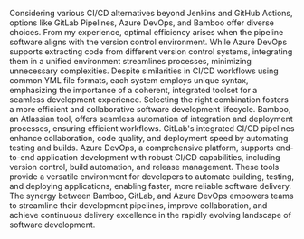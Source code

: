 Considering various CI/CD alternatives beyond Jenkins and GitHub Actions, options like GitLab Pipelines, Azure DevOps, and Bamboo offer diverse choices. From my experience, optimal efficiency arises when the pipeline software aligns with the version control environment. While Azure DevOps supports extracting code from different version control systems, integrating them in a unified environment streamlines processes, minimizing unnecessary complexities. Despite similarities in CI/CD workflows using common YML file formats, each system employs unique syntax, emphasizing the importance of a coherent, integrated toolset for a seamless development experience. Selecting the right combination fosters a more efficient and collaborative software development lifecycle.
Bamboo, an Atlassian tool, offers seamless automation of integration and deployment processes, ensuring efficient workflows. GitLab's integrated CI/CD pipelines enhance collaboration, code quality, and deployment speed by automating testing and builds. Azure DevOps, a comprehensive platform, supports end-to-end application development with robust CI/CD capabilities, including version control, build automation, and release management. These tools provide a versatile environment for developers to automate building, testing, and deploying applications, enabling faster, more reliable software delivery. The synergy between Bamboo, GitLab, and Azure DevOps empowers teams to streamline their development pipelines, improve collaboration, and achieve continuous delivery excellence in the rapidly evolving landscape of software development.
